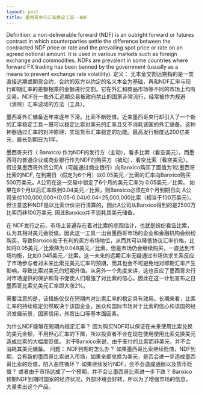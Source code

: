 ```yaml
---
layout: post
title: 墨西哥央行汇率稳定工具--NDF
---
```

Definition:
a non-deliverable forward (NDF) is an outright forward or futures contract in which counterparties settle the difference between the contracted NDF price or rate and the prevailing spot price or rate on an agreed notional amount. It is used in various markets such as foreign exchange and commodities. NDFs are prevalent in some countries where forward FX trading has been banned by the government (usually as a means to prevent exchange rate volatility).
定义：
无本金交割远期指的是一类直接远期或期货合约，合约的双方以约定的名义本金为基础，再和NDF汇率与现行即期汇率的差额相乘的金额进行交割。它在外汇和商品市场等不同的市场上均有交易。NDF在一些外汇远期交易被政府禁止的国家非常流行，经常被作为规避（消除）汇率波动的方法（工具）。

墨西哥外汇储备近年来逐年下滑。比索不断贬值。近来墨西哥央行却引入了一个新的汇率稳定工具－既可以稳定比索对美元的汇率且又不消耗该国的外汇储备。这种神器通过汇率的对冲原理，实现货币汇率稳定的功能。最高发行额度达200亿美元，最长到期日为1年。

墨西哥央行（ Banxico) 作为NDF的发行方（主动），看多比索（看空美元）。而墨西哥的普通企业或商业银行作为NDF的购买方（被动），看空比索（看空美元）。 假设某墨西哥外贸公司A（可能通过商业银行）向Banxico购买了面值为1亿墨西哥比索的NDF,  在到期日（假定为6个月）以0.05美元／比索的汇率向Banxico购买500万美元。A公司在这一交易中锁定了6个月的美元汇率为 0.05美元／比索。 如果在6个月以后汇率跌到0.04美元／比索，则Banxico必须在6个月到期日向 A公司支付100,000,000*(0.05-0.04)/0.04=25,000,000比索（相当于100万美元）。但注意这种NDF是以比索计价进行清算的，因此A公司从Banxico得到的是2500万比索而非100万美元. 因此Banxico并不消耗其美元储备。

在 NDF发行之前，市场上普遍存在着对比索的悲观估计，也就是纷纷看空比索，认为其相对美元会贬值。因此这一工具一出台墨西哥市场的企业和金融机构会纷纷购买，导致Banxico处于有利的买方市场地位，从而其可以降低协议汇率价格，比如将0.05美元／比索降为0.048美元／比索。但是市场仍会继续购买，一直达到市场均衡，比如0.045美元／比索。这一未来的远期汇率无疑通过市场供求关系反应了市场参与者对未来比索兑美元汇率的预期，而其也会不可避免地对即期汇率产生影响，导致比索对美元的短期升值。从另外一个角度来讲，这也反应了墨西哥央行对市场提供的保护和背书促使人们增强了对比索的信心。因此在这一计划宣布之日墨西哥比索兑美元汇率即大涨2%。

需要注意的是，该措施仅仅在短期内对比索汇率的稳定具有效用。长期来看，比索汇率的持续稳定仍然取决于该国企业，民众和国际市场对于比索的信心和该国的经济发展前景，国家信用，外贸出口等基本面因素。

为什么NDF能够在短期内稳定汇率？
因为购买NDF可以保证在未来使用比索兑换的美元金额，不用担心汇率的下降，所以投资者不会在现在使用使用比索兑换美元造成比索的大幅度贬值。
对于Banxico来说，由于支付的比索而非美元，并不会消耗其美元储备。
问题：
NDF到期时怎么办？
如果墨西哥比索继续贬值，NDF到期，会有新的墨西哥比索进入市场，如果全部兑换为美元，是否会进一步造成墨西哥比索的贬值，陷入恶性循环？
如果继续发行NDF，会不会造成通胀以及货币贬值？
或者由于市场达成了一个预期，并不会让墨西哥比索进一步下跌？
Banxico预期NDF到期时国家的经济状况，外部环境会好转，所以为了增强市场的信息，大量卖出这个产品。
